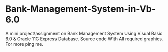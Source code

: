 # Bank-Management-System-in-Vb-6.0
A mini project\assignment on Bank Management System Using Visual Basic 6.0 & Oracle 11G Express Database.
Source code With All required graphics.
For more ping me.

